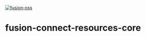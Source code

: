 [![fusion-oss](https://circleci.com/gh/fusion-oss/fusion-connect-core.svg?style=shield)](https://app.circleci.com/pipelines/github/fusion-oss/fusion-connect-core?filter=all)

# fusion-connect-resources-core
